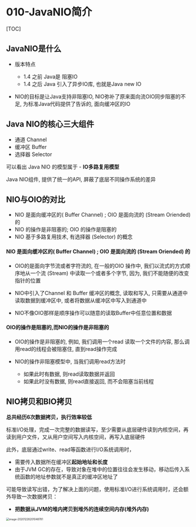 # 010-JavaNIO简介

[TOC]

## JavaNIO是什么

- 版本特点
  - 1.4 之前 Java是 阻塞IO
  - 1.4 之后 Java 引入了异步IO库, 也就是Java new IO

- NIO的目标是让Java支持非阻塞IO, NIO弥补了原来面向流OIO同步阻塞的不足, 为标准Java代码提供了告诉的, 面向缓冲区的IO

## Java NIO的核心三大组件

- 通道 Channel
- 缓冲区 Buffer
- 选择器 Selector

可以看出 Java NIO 的模型属于 - **IO多路复用模型**

Java NIO组件, 提供了统一的API, 屏蔽了底层不同操作系统的差异

## NIO与OIO的对比

- NIO 是面向缓冲区的( Buffer Channel) ; OIO 是面向流的 (Stream Oriended) 的
- NIO 的操作是非阻塞的; OIO 的操作是阻塞的
- NIO 基于多路复用技术, 有选择器 (Selector) 的概念

#### NIO 是面向缓冲区的( Buffer Channel) ; OIO 是面向流的 (Stream Oriended) 的

- OIO的是面向字节流或者字符流的, 在一般的OIO 操作中, 我们以流式的方式顺序地从一个流 (Stream) 中读取一个或者多个字节, 因为, 我们不能随便的改变指针的位置

- NIO中引入了Channel 和 Buffer 缓冲区的概念, 读取和写入, 只需要从通道中读取数据到缓冲区中, 或者将数据从缓冲区中写入到通道中
- NIO不像OIO那样是顺序操作可以随意的读取Buffer中任意位置和数据

#### OIO的操作是阻塞的,而NIO的操作是非阻塞的

- OIO的操作是非阻塞的, 例如, 我们调用一个read 读取一个文件的内容, 那么调用read的线程会被阻塞住, 直到read操作完成

- NIO的操作非阻塞模型中, 当我们调用read方法时
  - 如果此时有数据, 则read读取数据并返回
  - 如果此时没有数据, 则read直接返回, 而不会阻塞当前线程

## NIO拷贝和BIO拷贝

**总共经历6次数据拷贝，执行效率较低**

标准I/O处理，完成一次完整的数据读写，至少需要从底层硬件读到内核空间，再读到用户文件，又从用户空间写入内核空间，再写入底层硬件

此外，底层通过write、read等函数进行I/O系统调用时，

- 需要传入数据所在缓冲区**起始地址和长度**
- 由于JVM GC的存在，导致对象在堆中的位置往往会发生移动，移动后传入系统函数的地址参数就不是真正的缓冲区地址了

可能导致读写出错，为了解决上面的问题，使用标准I/O进行系统调用时，还会额外导致一次数据拷贝：

- **把数据从JVM的堆内拷贝到堆外的连续空间内存(堆外内存)**

<img src="../../../../assets/image-20201228201048781.png" alt="image-20201228201048781" style="zoom:50%;" />